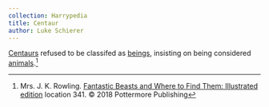 ```yaml
---
collection: Harrypedia
title: Centaur
author: Luke Schierer
---
```


[Centaurs] refused to be classifed as [beings], insisting on being considered
[animals].[^231003-1]

[beings]: /harrypedia/beings/
[animals]: /harrypedia/animals/
[Centaurs]: /harrypedia/animals/centaur/

[^231003-1]:
    Mrs. J. K. Rowling.
    [Fantastic Beasts and Where to Find Them: Illustrated edition]
    location 341. © 2018 Pottermore Publishing

[Fantastic Beasts and Where to Find Them: Illustrated edition]: https://www.librarything.com/work/642676

